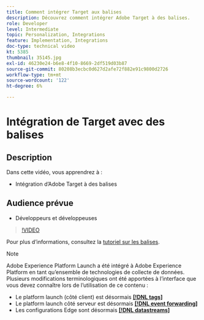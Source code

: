 ```yaml
---
title: Comment intégrer Target aux balises
description: Découvrez comment intégrer Adobe Target à des balises.
role: Developer
level: Intermediate
topic: Personalization, Integrations
feature: Implementation, Integrations
doc-type: technical video
kt: 5385
thumbnail: 35145.jpg
exl-id: 46230e24-b6e8-4f10-8669-2df519d03b87
source-git-commit: 80208b3ecbc0d627d2afe72f882e91c9800d2726
workflow-type: tm+mt
source-wordcount: '122'
ht-degree: 6%

---
```


# Intégration de Target avec des balises

## Description

Dans cette vidéo, vous apprendrez à :

* Intégration d’Adobe Target à des balises

## Audience prévue

* Développeurs et développeuses

>[!VIDEO](https://video.tv.adobe.com/v/35145/?quality=12)

Pour plus d’informations, consultez la [tutoriel sur les balises](https://experienceleague.adobe.com/docs/launch-learn/implementing-in-websites-with-launch/index.html?lang=en).

>[!NOTE]
>
>Adobe Experience Platform Launch a été intégré à Adobe Experience Platform en tant qu’ensemble de technologies de collecte de données. Plusieurs modifications terminologiques ont été apportées à l’interface que vous devez connaître lors de l’utilisation de ce contenu :
>
> * Le platform launch (côté client) est désormais **[[!DNL tags]](https://experienceleague.adobe.com/docs/experience-platform/tags/home.html?lang=fr)**
> * Le platform launch côté serveur est désormais **[[!DNL event forwarding]](https://experienceleague.adobe.com/docs/experience-platform/tags/event-forwarding/overview.html)**
> * Les configurations Edge sont désormais **[[!DNL datastreams]](https://experienceleague.adobe.com/docs/experience-platform/edge/fundamentals/datastreams.html)**


